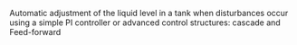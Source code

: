 Automatic adjustment of the liquid level in a tank when disturbances occur using a simple PI controller or advanced control structures: cascade and Feed-forward
